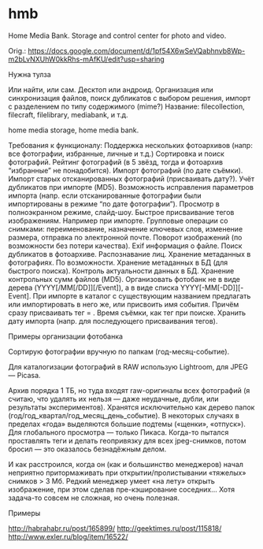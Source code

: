 # hmb
Home Media Bank. Storage and control center for photo and video.

Orig.: https://docs.google.com/document/d/1pf54X6wSeVQabhnvb8Wp-m2bLvNXUhW0kkRhs-mAfKU/edit?usp=sharing

Нужна тулза

Или найти, или сам. Десктоп или андроид. Организация или синхронизация файлов, поиск дубликатов с выбором решения, импорт с разделением по типу содержимого (mime?) Название: filecollection, filecraft, filelibrary, mediabank, и т.д.

home media storage, home media bank.

Требования к функционалу:
Поддержка нескольких фотоархивов (напр: все фотографии, избранные, личные и т.д.)
Сортировка и поиск фотографий.
Рейтинг фотографий (в 5 звёзд, тогда и фотоархив “избранные” не понадобится).
Импорт фотографий (по дате съёмки).
Импорт старых отсканированных фотографий (присваивать дату?).
Учёт дубликатов при импорте (MD5).
Возможность исправления параметров импорта (напр. если отсканированные фотографии были импортированы в режиме “по дате фотографии”).
Просмотр в полноэкранном режиме, слайд-шоу.
Быстрое присваивание тегов изображениям. Например при импорте.
Групповые операции со снимками: переименование, назначение ключевых слов, изменение размера, отправка по электронной почте.
Поворот изображений (по возможности без потери качества).
Exif информация о файле.
Поиск дубликатов в фотоархиве.
Распознавание лиц.
Хранение метаданных в фотографиях. По возможности.
Хранение метаданных в БД (для быстрого поиска). Контроль актуальности данных в БД.
Хранение контрольных сумм файлов (MD5).
Организовать фотобанк не в виде дерева (YYYY[/MM[/DD]][/Event]), а в виде списка YYYY[-MM[-DD]][-Event]. При импорте в каталог с существующим названием предлагать или импортировать в него же, или присвоить имя события. Причём сразу присваивать тег = <Event>.
Время съёмки, как тег при поиске.
Хранить дату импорта (напр. для последующего присваивания тегов).


Примеры организации фотобанка

Сортирую фотографии вручную по папкам (год-месяц-событие).

Для каталогизации фотографий в RAW использую Lightroom, для JPEG — Picasa.

Архив порядка 1 ТБ, но туда входят raw-оригиналы всех фотографий (я считаю, что удалять их нельзя — даже неудачные, дубли, или результаты экспериментов). Хранятся исключительно как дерево папок (год/год_квартал/год_месяц_день_событие). В некоторых случаях в пределах «года» выделяются большие подтемы («щенки», «отпуск»). Для глобального просмотра — только Пикаса. Когда-то пытался проставлять теги и делать геопривязку для всех jpeg-снимков, потом бросил — это оказалось безнадёжным делом.

И как расстроился, когда он (как и большинство менеджеров) начал неприятно притормаживать при открытии/пролистывании «тяжелых» снимков > 3 Мб.
Редкий менеджер умеет «на лету» открыть изображение, при этом сделав пре-кэширование соседних… Хотя задача-то совсем не сложная, но очень полезная.

Примеры

http://habrahabr.ru/post/165899/
http://geektimes.ru/post/115818/
http://www.exler.ru/blog/item/16522/
